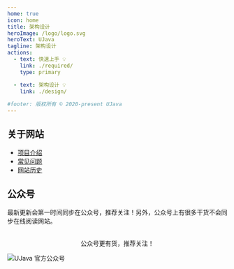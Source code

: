 ```yaml
---
home: true
icon: home
title: 架构设计
heroImage: /logo/logo.svg
heroText: UJava
tagline: 架构设计
actions:
  - text: 快速上手 💡
    link: ./required/
    type: primary

  - text: 架构设计 💡
    link: ./design/
    
#footer: 版权所有 © 2020-present UJava
---
```


## 关于网站

- [项目介绍](./home)
- [常见问题](./required/faq)
- [网站历史](./required/history)

## 公众号
最新更新会第一时间同步在公众号，推荐关注！另外，公众号上有很多干货不会同步在线阅读网站。

<br/>
<div style="text-align: center">公众号更有货，推荐关注！</div>

![UJava 官方公众号](https://ujava.cn/logo/gzh-wz.png)
